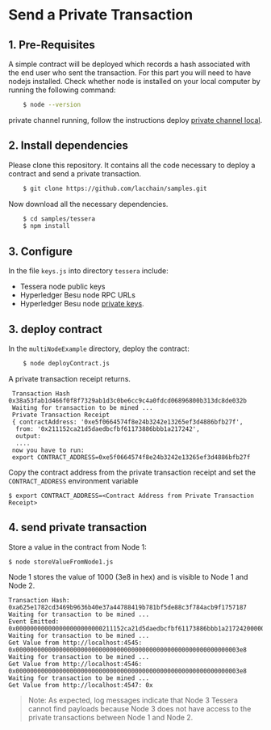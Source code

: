 # Send a Private Transaction

## 1.  Pre-Requisites
A simple contract will be deployed which records a hash associated with the end user who sent the transaction. For this part you will need to have nodejs installed. Check whether node is installed on your local computer by running the following command:

``` bash
    $ node --version
```
 private channel running, follow the instructions deploy [private channel local](https://github.com/LACNetNetworks/besu-networks/tree/feature/tessera-getting-started/docker/compose/tessera).

## 2. Install dependencies
Please clone this repository. It contains all the code necessary to deploy a contract and send a  private transaction.

``` bash
    $ git clone https://github.com/lacchain/samples.git
```

Now download all the necessary dependencies.

``` bash
    $ cd samples/tessera
    $ npm install  
```

## 3. Configure
In the file `keys.js`  into directory `tessera`  include:
   * Tessera node public keys
   * Hyperledger Besu node RPC URLs
   * Hyperledger Besu node [private keys](https://besu.hyperledger.org/en/stable/Concepts/Node-Keys/#node-private-key).


## 3. deploy contract
In the `multiNodeExample` directory, deploy the contract:
``` bash
    $ node deployContract.js
```

A private transaction receipt returns.
```
 Transaction Hash  0x38a53fab1d466f0f8f7329ab1d3c0be6cc9c4a0fdcd06896800b313dc8de032b
 Waiting for transaction to be mined ...
 Private Transaction Receipt
 { contractAddress: '0xe5f0664574f8e24b3242e13265ef3d4886bfb27f',
  from: '0x211152ca21d5daedbcfbf61173886bbb1a217242',
  output:
  ....
 now you have to run:
 export CONTRACT_ADDRESS=0xe5f0664574f8e24b3242e13265ef3d4886bfb27f
```
Copy the contract address from the private transaction receipt and set the `CONTRACT_ADDRESS` environment variable

```
$ export CONTRACT_ADDRESS=<Contract Address from Private Transaction Receipt>
```

## 4. send private transaction

Store a value in the contract from Node 1:
```
$ node storeValueFromNode1.js
```

Node 1 stores the value of 1000 (3e8 in hex) and is visible to Node 1 and Node 2.
```
Transaction Hash: 0xa625e1782cd3469b9636b40e37a44788419b781bf5de88c3f784acb9f1757187
Waiting for transaction to be mined ...
Event Emitted: 0x000000000000000000000000211152ca21d5daedbcfbf61173886bbb1a21724200000000000000000000000000000000000000000000000000000000000003e8
Waiting for transaction to be mined ...
Get Value from http://localhost:4545: 0x00000000000000000000000000000000000000000000000000000000000003e8
Waiting for transaction to be mined ...
Get Value from http://localhost:4546: 0x00000000000000000000000000000000000000000000000000000000000003e8
Waiting for transaction to be mined ...
Get Value from http://localhost:4547: 0x
```
> Note: As expected, log messages indicate that Node 3 Tessera cannot find payloads because Node 3 does not have access to the private transactions between Node 1 and Node 2.